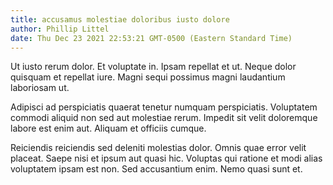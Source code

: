 ```yaml
---
title: accusamus molestiae doloribus iusto dolore
author: Phillip Littel
date: Thu Dec 23 2021 22:53:21 GMT-0500 (Eastern Standard Time)
---
```

Ut iusto rerum dolor. Et voluptate in. Ipsam repellat et ut. Neque dolor quisquam et repellat iure. Magni sequi possimus magni laudantium laboriosam ut.

 Adipisci ad perspiciatis quaerat tenetur numquam perspiciatis. Voluptatem commodi aliquid non sed aut molestiae rerum. Impedit sit velit doloremque labore est enim aut. Aliquam et officiis cumque.

 Reiciendis reiciendis sed deleniti molestias dolor. Omnis quae error velit placeat. Saepe nisi et ipsum aut quasi hic. Voluptas qui ratione et modi alias voluptatem ipsam est non. Sed accusantium enim. Nemo quasi sunt et.